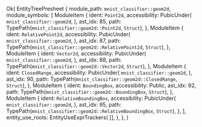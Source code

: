 Ok(
    EntityTreePresheet {
        module_path: `mnist_classifier::geom2d`,
        module_symbols: [
            ModuleItem {
                ident: `Point2d`,
                accessibility: PubicUnder(
                    `mnist_classifier::geom2d`,
                ),
                ast_idx: 85,
                path: TypePath(`mnist_classifier::geom2d::Point2d`, `Struct`),
            },
            ModuleItem {
                ident: `RelativePoint2d`,
                accessibility: PubicUnder(
                    `mnist_classifier::geom2d`,
                ),
                ast_idx: 87,
                path: TypePath(`mnist_classifier::geom2d::RelativePoint2d`, `Struct`),
            },
            ModuleItem {
                ident: `Vector2d`,
                accessibility: PubicUnder(
                    `mnist_classifier::geom2d`,
                ),
                ast_idx: 88,
                path: TypePath(`mnist_classifier::geom2d::Vector2d`, `Struct`),
            },
            ModuleItem {
                ident: `ClosedRange`,
                accessibility: PubicUnder(
                    `mnist_classifier::geom2d`,
                ),
                ast_idx: 90,
                path: TypePath(`mnist_classifier::geom2d::ClosedRange`, `Struct`),
            },
            ModuleItem {
                ident: `BoundingBox`,
                accessibility: Public,
                ast_idx: 92,
                path: TypePath(`mnist_classifier::geom2d::BoundingBox`, `Struct`),
            },
            ModuleItem {
                ident: `RelativeBoundingBox`,
                accessibility: PubicUnder(
                    `mnist_classifier::geom2d`,
                ),
                ast_idx: 95,
                path: TypePath(`mnist_classifier::geom2d::RelativeBoundingBox`, `Struct`),
            },
        ],
        entity_use_roots: EntityUseExprTrackers(
            [],
        ),
    },
)